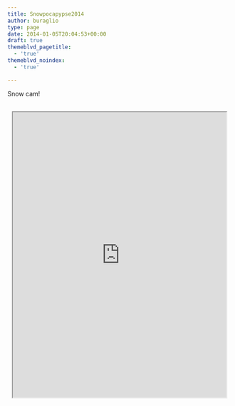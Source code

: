 ```yaml
---
title: Snowpocapypse2014
author: buraglio
type: page
date: 2014-01-05T20:04:53+00:00
draft: true
themeblvd_pagetitle:
  - 'true'
themeblvd_noindex:
  - 'true'

---
```

Snow cam! 

<center>
  <br /> <iframe src="http://home.buraglio.com:6515/netcam/stream.html" height="640" width="480" scrolling="no"></iframe>
</center>